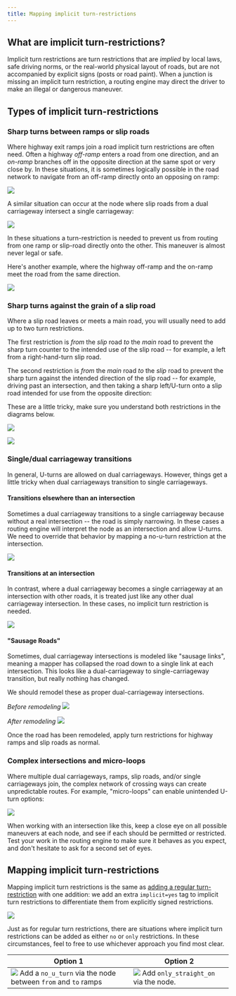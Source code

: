 ```yaml
---
title: Mapping implicit turn-restrictions
---
```


## What are implicit turn-restrictions?

Implicit turn restrictions are turn restrictions that are _implied_ by local laws, safe driving norms, or the real-world physical layout of roads, but are not accompanied by explicit signs (posts or road paint). When a junction is missing an implicit turn restriction, a routing engine may direct the driver to make an illegal or dangerous maneuver.

## Types of implicit turn-restrictions

### Sharp turns between ramps or slip roads

Where highway exit ramps join a road implicit turn restrictions are often need. Often a highway _off-ramp_ enters a road from one direction, and an _on-ramp_ branches off in the opposite direction at the same spot or very close by. In these situations, it is sometimes logically possible in the road network to navigate from an off-ramp directly onto an opposing on ramp:

![]({{site.baseurl}}/images/implicit-trs/image3.png)

A similar situation can occur at the node where slip roads from a dual carriageway intersect a single carriageway:

![]({{site.baseurl}}/images/implicit-trs/image2.png)

In these situations a turn-restriction is needed to prevent us from routing from one ramp or slip-road directly onto the other. This maneuver is almost never legal or safe.

Here's another example, where the highway off-ramp and the on-ramp meet the road from the same direction. 


![]({{site.baseurl}}/images/implicit-trs/image14.png)

### Sharp turns against the grain of a slip road

Where a slip road leaves or meets a main road, you will usually need to add up to two turn restrictions. 

The first restriction is _from_ the _slip_ road _to_ the _main_ road to prevent the sharp turn counter to the intended use of the slip road -- for example, a left from a right-hand-turn slip road.

The second restriction is _from_ the _main_ road _to_ the _slip_ road to prevent the sharp turn against the intended direction of the slip road -- for example, driving past an intersection, and then taking a sharp left/U-turn onto a slip road intended for use from the opposite direction:

These are a little tricky, make sure you understand both restrictions in the diagrams below. 

![]({{site.baseurl}}/images/implicit-trs/image6.png)

![]({{site.baseurl}}/images/implicit-trs/image7.png)

### Single/dual carriageway transitions

In general, U-turns are allowed on dual carriageways. However, things get a little tricky when dual carriageways transition to single carriageways.

#### Transitions elsewhere than an intersection

Sometimes a dual carriageway transitions to a single carriageway because without a real intersection -- the road is simply narrowing. In these cases a routing engine will interpret the node as an intersection and allow U-turns. We need to override that behavior by mapping a no-u-turn restriction at the intersection.

![]({{site.baseurl}}/images/implicit-trs/image15.png)

#### Transitions at an intersection

In contrast, where a dual carriageway becomes a single carriageway at an intersection with other roads, it is treated just like any other dual carriageway intersection. In these cases, no implicit turn restriction is needed.

![]({{site.baseurl}}/images/implicit-trs/image5.png)

#### "Sausage Roads"

Sometimes, dual carriageway intersections is modeled like "sausage links", meaning a mapper has collapsed the road down to a single link at each intersection. This looks like a dual-carriageway to single-carriageway transition, but really nothing has changed.

We should remodel these as proper dual-carriageway intersections. 

*Before remodeling*
![]({{site.baseurl}}/images/implicit-trs/image11.png)

*After remodeling*
![]({{site.baseurl}}/images/implicit-trs/image12.png)

Once the road has been remodeled, apply turn restrictions for highway ramps and slip roads as normal.

### Complex intersections and micro-loops

Where multiple dual carriageways, ramps, slip roads, and/or single carriageways join, the complex network of crossing ways can create unpredictable routes. For example, "micro-loops" can enable unintended U-turn options:

![]({{site.baseurl}}/images/implicit-trs/image8.png)

When working with an intersection like this, keep a close eye on all possible maneuvers at each node, and see if each should be permitted or restricted. Test your work in the routing engine to make sure it behaves as you expect, and don't hesitate to ask for a second set of eyes.

## Mapping implicit turn-restrictions

Mapping implicit turn restrictions is the same as [adding a regular turn-restriction](https://www.mapbox.com/mapping/mapping-for-navigation/adding-turn-restrictions/) with one addition: we add an extra `implicit=yes` tag to implicit turn restrictions to differentiate them from explicitly signed restrictions.

![]({{site.baseurl}}/images/implicit-trs/image13.png)

Just as for regular turn restrictions, there are situations where implicit turn restrictions can be added as either `no` or `only` restrictions. In these circumstances, feel to free to use whichever approach you find most clear.

|Option 1 | Option 2|
|--- | --- |
| ![]({{site.baseurl}}/images/implicit-trs/image10.png) Add a `no_u_turn` via the node between `from` and `to`  ramps| ![]({{site.baseurl}}/images/implicit-trs/image9.png)  Add `only_straight_on` via the node.|
